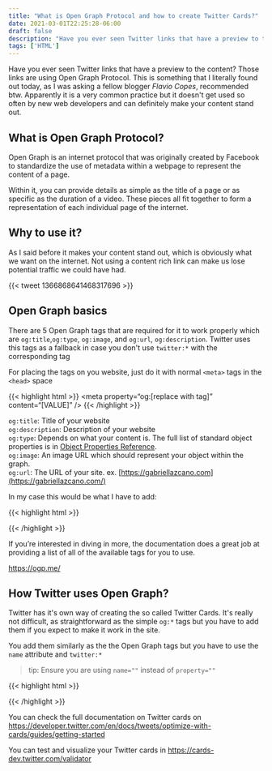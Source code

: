 ```yaml
---
title: "What is Open Graph Protocol and how to create Twitter Cards?"
date: 2021-03-01T22:25:28-06:00
draft: false
description: "Have you ever seen Twitter links that have a preview to the content? I'll show you how to do them"
tags: ['HTML']
---
```


Have you ever seen Twitter links that have a preview to the content? Those links are using Open Graph Protocol. This is something that I literally found out today, as I was asking a fellow blogger *Flavio Copes*, recommended btw. Apparently it is a very common practice but it doesn't get used so often by new web developers and can definitely make your content stand out.

## What is Open Graph Protocol?

Open Graph is an internet protocol that was originally created by Facebook to standardize the use of metadata within a webpage to represent the content of a page.

Within it, you can provide details as simple as the title of a page or as specific as the duration of a video. These pieces all fit together to form a representation of each individual page of the internet.

## Why to use it? 

As I said before it makes your content stand out, which is obviously what we want on the internet. Not using a content rich link can make us lose potential traffic we could have had.

{{< tweet 1366868641468317696 >}}

## Open Graph basics

There are 5 Open Graph tags that are required for it to work properly which are `og:title`,`og:type`, `og:image`, and `og:url`, `og:description`. Twitter uses this tags as a fallback in case you don't use `twitter:*` with the corresponding tag 

For placing the tags on you website, just do it with normal `<meta>` tags in the `<head>` space

{{< highlight html >}}
<meta property=“og:[replace with tag]” content=“[VALUE]” />
{{< /highlight >}}

`og:title`: Title of your website\
`og:description`: Description of your website\
`og:type`: Depends on what your content is. The full list of standard object properties is in [Object Properties Reference](https://ogp.me/#types).\
`og:image`: An image URL which should represent your object within the graph. \
`og:url`: The URL of your site. ex. [https://gabriellazcano.com](https://gabriellazcano.com/)

In my case this would be what I have to add:

{{< highlight html >}}
<head>
    <meta property="og:title" content="What is Open Graph Protocol and how to create Twitter Cards?">
    <meta property="og:description" content="Have you ever seen Twitter links that have a preview to the content? I'll show you how to do them">
    <meta property="og:image" content="http://gabriellazcano.com/images/image.png">
    <meta property="og:type" content="article">
    <meta property="og:url" content="https://gabriellazcano.com">
    <!-- more stuff -->
</head>
{{< /highlight >}}

If you’re interested in diving in more, the documentation does a great job at providing a list of all of the available tags for you to use.

https://ogp.me/

## How Twitter uses Open Graph?

Twitter has it's own way of creating the so called Twitter Cards. It's really not difficult, as straightforward as the simple `og:*` tags but you have to add them if you expect to make it work in the site.

You add them similarly as the the Open Graph tags but you have to use the `name` attribute and `twitter:*`

> tip: Ensure you are using `name=""` instead of `property=""`

{{< highlight html >}}
<meta name="twitter:card" content="[substitute with summary, summary_large_image, app, etc)]">
<meta name="twitter:title" content="[title]">
<meta name="twitter:description" content="[description]">
<meta name="twitter:image" content="[link to image]">
<!-- more stuff -->
{{< /highlight >}}

You can check the full documentation on Twitter cards on https://developer.twitter.com/en/docs/tweets/optimize-with-cards/guides/getting-started

You can test and visualize your Twitter cards in https://cards-dev.twitter.com/validator 

